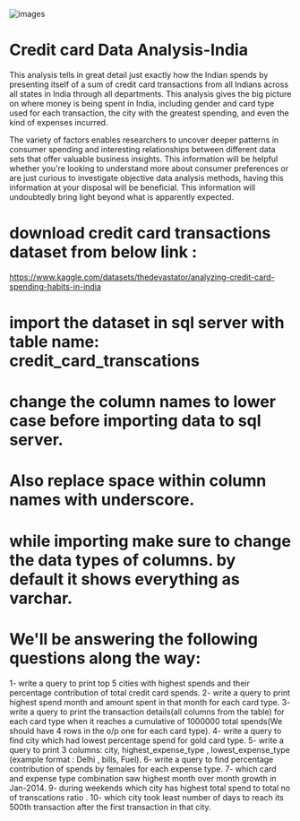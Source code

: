 ![images](https://github.com/user-attachments/assets/2c6eeeab-dd17-4b22-a9d9-fd425ca9f471)


# Credit card Data Analysis-India
This analysis tells in great detail just exactly how the Indian spends by presenting itself of a sum of credit card transactions from all Indians across all states in India through all departments. This analysis gives the big picture on where money is being spent in India, including gender and card type used for each transaction, the city with the greatest spending, and even the kind of expenses incurred.

The variety of factors enables researchers to uncover deeper patterns in consumer spending and interesting relationships between different data sets that offer valuable business insights. This information will be helpful whether you're looking to understand more about consumer preferences or are just curious to investigate objective data analysis methods, having this information at your disposal will be beneficial.  This information will undoubtedly bring light beyond what is apparently expected. 

# download credit card transactions dataset from below link :
https://www.kaggle.com/datasets/thedevastator/analyzing-credit-card-spending-habits-in-india

# import the dataset in sql server with table name: credit_card_transcations
# change the column names to lower case before importing data to sql server.
# Also replace space within column names with underscore.
# while importing make sure to change the data types of columns. by default it shows everything as varchar.

# We'll be answering the following questions along the way:

1- write a query to print top 5 cities with highest spends and their percentage contribution of total credit card spends. 
2- write a query to print highest spend month and amount spent in that month for each card type.
3- write a query to print the transaction details(all columns from the table) for each card type when
it reaches a cumulative of 1000000 total spends(We should have 4 rows in the o/p one for each card type).
4- write a query to find city which had lowest percentage spend for gold card type.
5- write a query to print 3 columns:  city, highest_expense_type , lowest_expense_type (example format : Delhi , bills, Fuel).
6- write a query to find percentage contribution of spends by females for each expense type.
7- which card and expense type combination saw highest month over month growth in Jan-2014.
9- during weekends which city has highest total spend to total no of transcations ratio .
10- which city took least number of days to reach its 500th transaction after the first transaction in that city.



